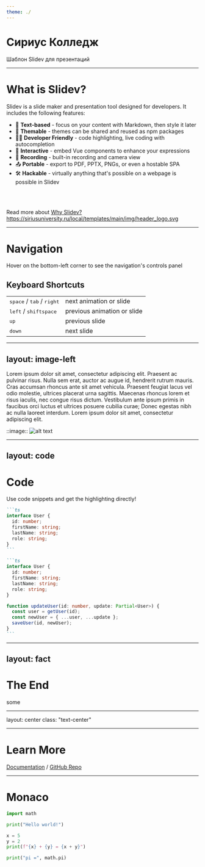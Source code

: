 ```yaml
---
theme: ./
---
```


# Сириус Колледж

Шаблон Slidev для презентаций

---

# What is Slidev?

Slidev is a slide maker and presentation tool designed for developers. It includes the following features:

- 📝 **Text-based** - focus on your content with Markdown, then style it later
- 🎨 **Themable** - themes can be shared and reused as npm packages
- 🧑‍💻 **Developer Friendly** - code highlighting, live coding with autocompletion
- 🤹 **Interactive** - embed Vue components to enhance your expressions
- 🎥 **Recording** - built-in recording and camera view
- 📤 **Portable** - export to PDF, PPTX, PNGs, or even a hostable SPA
- 🛠 **Hackable** - virtually anything that's possible on a webpage is possible in Slidev

<br>
<br>

Read more about [Why Slidev?](https://sli.dev/guide/why)
https://siriusuniversity.ru/local/templates/main/img/header_logo.svg

---

# Navigation

Hover on the bottom-left corner to see the navigation's controls panel

## Keyboard Shortcuts

|                                                      |                             |
| ---------------------------------------------------- | --------------------------- |
| <kbd>space</kbd> / <kbd>tab</kbd> / <kbd>right</kbd> | next animation or slide     |
| <kbd>left</kbd> / <kbd>shift</kbd><kbd>space</kbd>   | previous animation or slide |
| <kbd>up</kbd>                                        | previous slide              |
| <kbd>down</kbd>                                      | next slide                  |

---

## layout: image-left

Lorem ipsum dolor sit amet, consectetur adipiscing elit. Praesent ac pulvinar risus. Nulla sem erat, auctor ac augue id, hendrerit rutrum mauris. Cras accumsan rhoncus ante sit amet vehicula. Praesent feugiat lacus vel odio molestie, ultrices placerat urna sagittis. Maecenas rhoncus lorem et risus iaculis, nec congue risus dictum. Vestibulum ante ipsum primis in faucibus orci luctus et ultrices posuere cubilia curae; Donec egestas nibh ac nulla laoreet interdum. Lorem ipsum dolor sit amet, consectetur adipiscing elit.

::image::
![alt text](https://siriusuniversity.ru/local/templates/main/img/header_logo.svg)

---

## layout: code

# Code

Use code snippets and get the highlighting <span v-mark.underline.orange>directly!</span>

````md magic-move
```ts
interface User {
  id: number;
  firstName: string;
  lastName: string;
  role: string;
}
```

```ts
interface User {
  id: number;
  firstName: string;
  lastName: string;
  role: string;
}

function updateUser(id: number, update: Partial<User>) {
  const user = getUser(id);
  const newUser = { ...user, ...update };
  saveUser(id, newUser);
}
```
````

---

## layout: fact

# The End

some

---

layout: center
class: "text-center"

---

# Learn More

[Documentation](https://sli.dev) / [GitHub Repo](https://github.com/slidevjs/slidev)

---

# Monaco

```python {monaco-run} {height: '300px'}
import math

print("Hello world!")

x = 5
y = 2
print(f"{x} + {y} = {x + y}")

print("pi =", math.pi)
```
